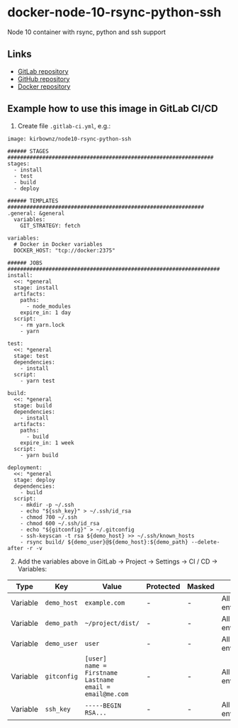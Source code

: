 # docker-node-10-rsync-python-ssh
Node 10 container with rsync, python and ssh support

## Links

- [GitLab repository](https://gitlab.com/kirbo/node10-rsync-python-ssh)
- [GitHub repository](https://github.com/kirbo/node10-rsync-python-ssh)
- [Docker repository](https://hub.docker.com/repository/docker/kirbownz/node10-rsync-python-ssh)

## Example how to use this image in GitLab CI/CD

1. Create file `.gitlab-ci.yml`, e.g.:
```
image: kirbownz/node10-rsync-python-ssh

###### STAGES #################################################################
stages:
  - install
  - test
  - build
  - deploy

###### TEMPLATES ##############################################################
.general: &general
  variables:
    GIT_STRATEGY: fetch

variables:
  # Docker in Docker variables
  DOCKER_HOST: "tcp://docker:2375"

###### JOBS ###################################################################
install:
  <<: *general
  stage: install
  artifacts:
    paths:
      - node_modules
    expire_in: 1 day
  script:
    - rm yarn.lock
    - yarn

test:
  <<: *general
  stage: test
  dependencies:
    - install
  script:
    - yarn test

build:
  <<: *general
  stage: build
  dependencies:
    - install
  artifacts:
    paths:
      - build
    expire_in: 1 week
  script:
    - yarn build

deployment:
  <<: *general
  stage: deploy
  dependencies:
    - build
  script:
    - mkdir -p ~/.ssh
    - echo "${ssh_key}" > ~/.ssh/id_rsa
    - chmod 700 ~/.ssh
    - chmod 600 ~/.ssh/id_rsa
    - echo "${gitconfig}" > ~/.gitconfig
    - ssh-keyscan -t rsa ${demo_host} >> ~/.ssh/known_hosts
    - rsync build/ ${demo_user}@${demo_host}:${demo_path} --delete-after -r -v
```
2. Add the variables above in GitLab -> Project -> Settings -> CI / CD -> Variables:

| Type | Key | Value | Protected | Masked | Scope |
|------|-----|-------|-----------|--------|-------|
| Variable | `demo_host` | `example.com` | - | - | All environments |
| Variable | `demo_path` | `~/project/dist/` | - | - | All environments |
| Variable | `demo_user` | `user` | - | - | All environments |
| Variable | `gitconfig` | `[user]`<br>`name = Firstname Lastname`<br>`email = email@me.com` | - | - | All environments |
| Variable | `ssh_key` | `-----BEGIN RSA...` | - | - | All environments |
